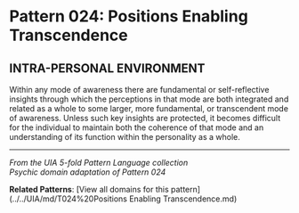 # Pattern 024: Positions Enabling Transcendence

## INTRA-PERSONAL ENVIRONMENT

Within any mode of awareness there are fundamental or self-reflective insights through which the perceptions in that mode are both integrated and related as a whole to some larger, more fundamental, or transcendent mode of awareness. Unless such key insights are protected, it becomes difficult for the individual to maintain both the coherence of that mode and an understanding of its function within the personality as a whole.

---

*From the UIA 5-fold Pattern Language collection*  
*Psychic domain adaptation of Pattern 024*

**Related Patterns**: [View all domains for this pattern](../../UIA/md/T024%20Positions Enabling Transcendence.md)
